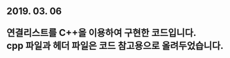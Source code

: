 <h2 style = "font-size: 1.5em;>LinkedList-in-C++</h2> 
<font style = "font-size: 0.7em; color: gray;">2019. 03. 06</font>
                                              
                                              
연결리스트를 C++을 이용하여 구현한 코드입니다.<br>
cpp 파일과 헤더 파일은 코드 참고용으로 올려두었습니다.
